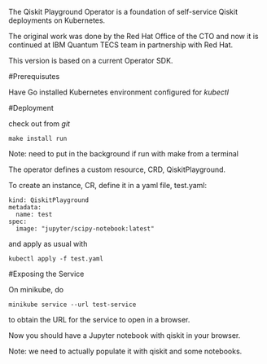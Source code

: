 The Qiskit Playground Operator is a foundation of self-service Qiskit deployments on Kubernetes.

The original work was done by the Red Hat Office of the CTO and now it is continued at IBM Quantum TECS team in partnership with Red Hat.

This version is based on a current Operator SDK.


#Prerequisutes

Have Go installed
Kubernetes environment configured for _kubectl_

#Deployment

check out from _git_

```
make install run
```

Note: need to put in the background if run with make from a terminal

The operator defines a custom resource, CRD, QiskitPlayground.

To create an instance, CR, define it in a yaml file, test.yaml:

```
kind: QiskitPlayground
metadata:
  name: test
spec:
  image: "jupyter/scipy-notebook:latest"
```

and apply as usual with

```
kubectl apply -f test.yaml
```

#Exposing the Service

On minikube, do

```
minikube service --url test-service
```

to obtain the URL for the service to open in a browser.

Now you should have a Jupyter notebook with qiskit in your browser.

Note: we need to actually populate it with qiskit and some notebooks.
